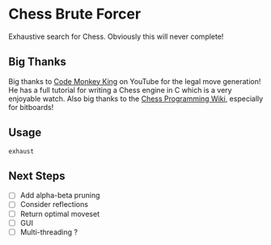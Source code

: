 # Chess Brute Forcer
Exhaustive search for Chess. Obviously this will never complete!

## Big Thanks
Big thanks to [Code Monkey King](https://www.youtube.com/@MaksimKorzh_aka_CodeMonkeyKing) on YouTube for the legal move generation! He has a full tutorial for writing a Chess engine in C which is a very enjoyable watch. Also big thanks to the [Chess Programming Wiki](https://www.chessprogramming.org/Bitboards), especially for bitboards!

## Usage
`exhaust` 

## Next Steps
- [ ] Add alpha-beta pruning
- [ ] Consider reflections
- [ ] Return optimal moveset
- [ ] GUI
- [ ] Multi-threading ?
